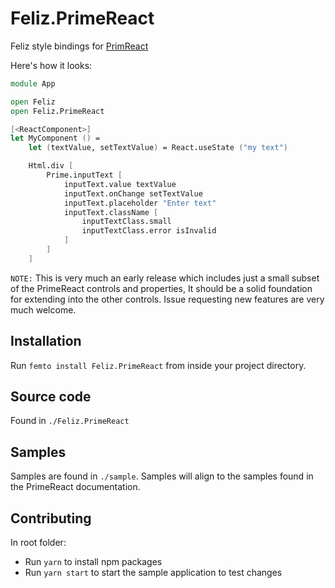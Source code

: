 # Feliz.PrimeReact
Feliz style bindings for [PrimReact](https://www.primefaces.org/primereact/)

Here's how it looks:

```fs
module App

open Feliz
open Feliz.PrimeReact

[<ReactComponent>]
let MyComponent () =
    let (textValue, setTextValue) = React.useState ("my text")

    Html.div [
        Prime.inputText [
            inputText.value textValue
            inputText.onChange setTextValue
            inputText.placeholder "Enter text"
            inputText.className [
                inputTextClass.small
                inputTextClass.error isInvalid
            ]
        ]
    ]
```

`NOTE:` This is very much an early release which includes just a small subset of the PrimeReact controls and properties, It should be a solid foundation for extending into the other controls. Issue requesting new features are very much welcome.

## Installation

Run `femto install Feliz.PrimeReact` from inside your project directory.

## Source code

Found in `./Feliz.PrimeReact`

## Samples

Samples are found in `./sample`. Samples will align to the samples found in the PrimeReact documentation.

## Contributing

In root folder:
- Run `yarn` to install npm packages
- Run `yarn start` to start the sample application to test changes